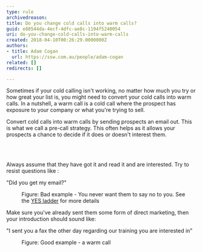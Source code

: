 ```yaml
---
type: rule
archivedreason: 
title: Do you change cold calls into warm calls?
guid: e88544da-4ecf-4dfc-ae8c-1194f5240054
uri: do-you-change-cold-calls-into-warm-calls
created: 2018-04-10T00:26:29.0000000Z
authors:
- title: Adam Cogan
  url: https://ssw.com.au/people/adam-cogan
related: []
redirects: []

---
```



<p>Sometimes if your cold calling isn't working, no matter how much you try or how great your list is, you might need to convert your cold calls into warm calls. In a nutshell, a warm call is a cold call where the prospect has exposure to your company or what you're trying to sell.</p><p>Convert&#160;cold calls into warm calls by sending prospects an&#160;email out. This is what we call a pre-call strategy. This often helps as it allows your prospects a chance to decide if it does or doesn't interest them.<br></p>
<br><excerpt class='endintro'></excerpt><br>
<p>Always assume that they have got it and read it and are interested. Try to resist questions like &#58;</p><p class="ssw15-rteElement-GreyBox">&quot;Did you get my email?&quot;<br></p><dd class="ssw15-rteElement-FigureBad">Figure&#58; Bad example - You never want them to say no to you. See the&#160;<a href="/_layouts/15/FIXUPREDIRECT.ASPX?WebId=3dfc0e07-e23a-4cbb-aac2-e778b71166a2&amp;TermSetId=07da3ddf-0924-4cd2-a6d4-a4809ae20160&amp;TermId=ff214e08-7bf1-4604-9047-1c1f40d2339a">YES ladder​​</a>&#160;for more details<br></dd><p>Make sure you've already sent them some form of direct marketing, then your introduction should sound like&#58;</p><p class="ssw15-rteElement-GreyBox">&quot;I sent you a fax the other day regarding our training you are interested in&quot;<br></p><div><dd class="ssw15-rteElement-FigureGood">Figure&#58; Good example - a warm call<br></dd><p><br></p></div>



